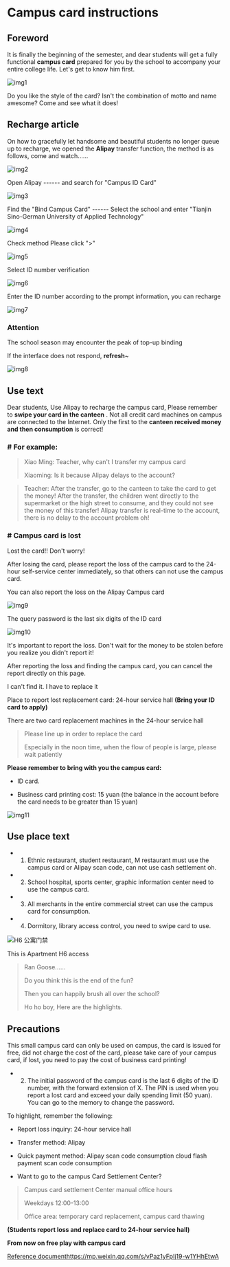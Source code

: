 # Campus card instructions

## Foreword

It is finally the beginning of the semester, and dear students will get a fully functional **campus card** prepared for you by the school to accompany your entire college life. Let's get to know him first.

![img1](../../../../public/guide/new/5-Campus-Water-card/img1.png)

Do you like the style of the card? Isn't the combination of motto and name awesome? Come and see what it does!

## Recharge article

On how to gracefully let handsome and beautiful students no longer queue up to recharge, we opened the **Alipay** transfer function, the method is as follows, come and watch......

![img2](../../../../public/guide/new/5-Campus-Water-card/img2.png)

Open Alipay ------ and search for "Campus ID Card"

![img3](../../../../public/guide/new/5-Campus-Water-card/img3.png)

Find the "Bind Campus Card" ------ Select the school and enter "Tianjin Sino-German University of Applied Technology"

![img4](../../../../public/guide/new/5-Campus-Water-card/img4.jpg)

Check method Please click ">"

![img5](../../../../public/guide/new/5-Campus-Water-card/img5.jpg)

Select ID number verification

![img6](../../../../public/guide/new/5-Campus-Water-card/img6.jpg)

Enter the ID number according to the prompt information, you can recharge

![img7](../../../../public/guide/new/5-Campus-Water-card/img7.jpg)

### Attention
The school season may encounter the peak of top-up binding

If the interface does not respond, **refresh**~

![img8](../../../../public/guide/new/5-Campus-Water-card/img8.jpg)

## Use text
Dear students,
Use Alipay to recharge the campus card, Please remember to **swipe your card in the canteen** . Not all credit card machines on campus are connected to the Internet. Only the first to the **canteen received money and then consumption** is correct!


### # For example:

> Xiao Ming: Teacher, why can't I transfer my campus card
>
> Xiaoming: Is it because Alipay delays to the account?

> Teacher: After the transfer, go to the canteen to take the card to get the money! After the transfer, the children went directly to the supermarket or the high street to consume, and they could not see the money of this transfer! Alipay transfer is real-time to the account, there is no delay to the account problem oh!


### # Campus card is lost

Lost the card!! Don't worry!

After losing the card, please report the loss of the campus card to the 24-hour self-service center immediately, so that others can not use the campus card.

You can also report the loss on the Alipay Campus card

![img9](../../../../public/guide/new/5-Campus-Water-card/img9.jpg)

The query password is the last six digits of the ID card

![img10](../../../../public/guide/new/5-Campus-Water-card/img10.jpg)

It's important to report the loss. Don't wait for the money to be stolen before you realize you didn't report it!

After reporting the loss and finding the campus card, you can cancel the report directly on this page.

I can't find it. I have to replace it


Place to report lost replacement card: 24-hour service hall
**(Bring your ID card to apply)**

There are two card replacement machines in the 24-hour service hall

> Please line up in order to replace the card
>
> Especially in the noon time, when the flow of people is large, please wait patiently


**Please remember to bring with you the campus card:**

- ID card.

- Business card printing cost: 15 yuan (the balance in the account before the card needs to be greater than 15 yuan)

![img11](../../../../public/guide/new/5-Campus-Water-card/img11.jpg)

## Use place text

- 1. Ethnic restaurant, student restaurant, M restaurant must use the campus card or Alipay scan code, can not use cash settlement oh.

- 2. School hospital, sports center, graphic information center need to use the campus card.

- 3. All merchants in the entire commercial street can use the campus card for consumption.

- 4. Dormitory, library access control, you need to swipe card to use.

![H6 公寓门禁](../../../../public/guide/new/5-Campus-Water-card/img12.jpg)

This is Apartment H6 access


> Ran Goose......
>
> Do you think this is the end of the fun?
>
> Then you can happily brush all over the school?
>
> Ho ho boy, Here are the highlights.


## Precautions

This small campus card can only be used on campus, the card is issued for free, did not charge the cost of the card, please take care of your campus card, if lost, you need to pay the cost of business card printing!

- 2. The initial password of the campus card is the last 6 digits of the ID number, with the forward extension of X. The PIN is used when you report a lost card and exceed your daily spending limit (50 yuan). You can go to the memory to change the password.


To highlight, remember the following:

- Report loss inquiry: 24-hour service hall

- Transfer method: Alipay

- Quick payment method: Alipay scan code consumption cloud flash payment scan code consumption

- Want to go to the campus Card Settlement Center?

> Campus card settlement Center manual office hours
>
> Weekdays 12:00-13:00
>
> Office area: temporary card replacement, campus card thawing

**(Students report loss and replace card to 24-hour service hall)**


**From now on free play with campus card**

[Reference document](https://mp.weixin.qq.com/s/vPaz1yFpIj19-w1YHhEtwA)<https://mp.weixin.qq.com/s/vPaz1yFpIj19-w1YHhEtwA>